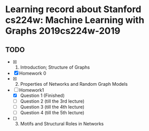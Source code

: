 # Learning record about Stanford cs224w: Machine Learning with Graphs 2019cs224w-2019

## TODO
 - [x] 1. Introduction; Structure of Graphs
 - [x] Homework 0
 - [x] 2. Properties of Networks and Random Graph Models
 - [ ] Homework1
    - [x] Question 1 (Finished)
    - [ ] Question 2 (till the 3rd lecture)
    - [ ] Question 3 (till the 4th lecture)
    - [ ] Question 4 (till the 5th lecture)
 - [ ] 3. Motifs and Structural Roles in Networks
